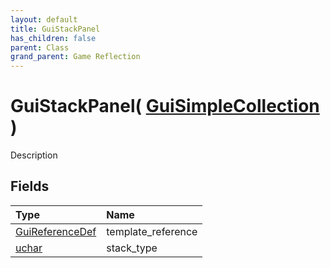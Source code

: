```yaml
---
layout: default
title: GuiStackPanel
has_children: false
parent: Class
grand_parent: Game Reflection
---
```

# GuiStackPanel( [ GuiSimpleCollection ](/docs/game-reflection/classes/gui_simple_collection) )
Description 

## Fields

| Type | Name |
|:-------------|:--------------|
| [GuiReferenceDef](/docs/game-reflection/classes/gui_reference_def) | template_reference |
| [uchar](/docs/game-reflection/enums/uchar) | stack_type |


